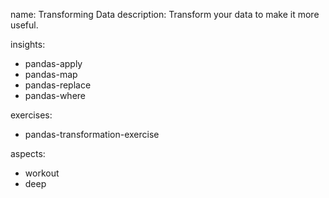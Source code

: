 name: Transforming Data
description: Transform your data to make it more useful.

insights:
  - pandas-apply
  - pandas-map
  - pandas-replace
  - pandas-where

exercises:
  - pandas-transformation-exercise

aspects:
  - workout
  - deep 